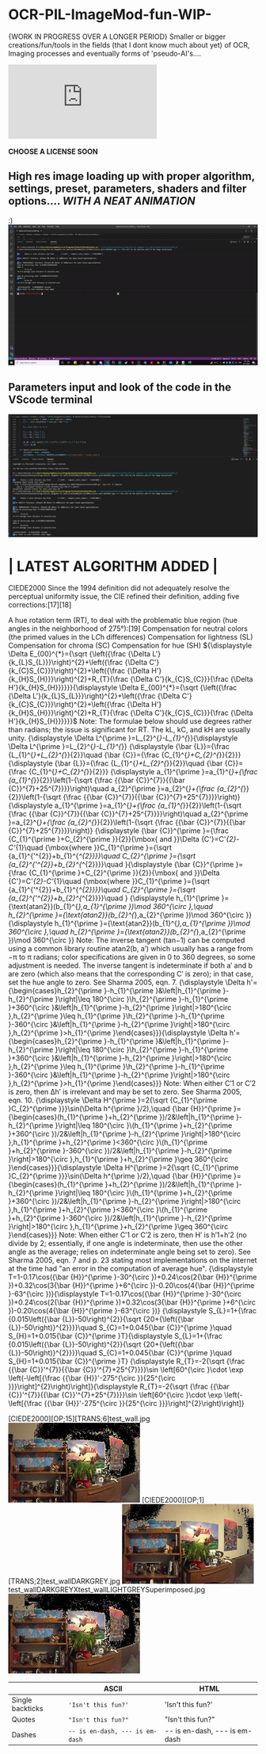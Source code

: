 # OCR-PIL-ImageMod-fun-WIP-
{WORK IN PROGRESS OVER A LONGER PERIOD} Smaller or bigger creations/fun/tools in the fields (that I dont know much about yet) of OCR, Imaging processes and eventually forms of 'pseudo-AI's....


![equation](http://latex.codecogs.com/gif.latex?O_t%3D%5Ctext%20%7B%20Onset%20event%20at%20time%20bin%20%7D%20t)


**CHOOSE A LICENSE SOON** 

## High res image loading up with proper algorithm, settings, preset, parameters, shaders and filter options.... *WITH A NEAT ANIMATION*
:)
![Image loading animation and speed for high res](https://github.com/ChiefsBestPal/OCR-PIL-ImageMod-fun-WIP-/blob/master/readme%20showcase/AnalyzeSpeed%2Canimation%20and%20setup.gif)
## Parameters input and look of the code in the VScode terminal
![User final inputs on shaders and parameters](https://github.com/ChiefsBestPal/OCR-PIL-ImageMod-fun-WIP-/blob/master/readme%20showcase/Screenshot%202021-09-17%20010401.png)


# | LATEST ALGORITHM ADDED | 
CIEDE2000
Since the 1994 definition did not adequately resolve the perceptual uniformity issue, the CIE refined their definition, adding five corrections:[17][18]

A hue rotation term (RT), to deal with the problematic blue region (hue angles in the neighborhood of 275°):[19]
Compensation for neutral colors (the primed values in the L*C*h differences)
Compensation for lightness (SL)
Compensation for chroma (SC)
Compensation for hue (SH)
${\displaystyle \Delta E_{00}^{*}={\sqrt {\left({\frac {\Delta L'}{k_{L}S_{L}}}\right)^{2}+\left({\frac {\Delta C'}{k_{C}S_{C}}}\right)^{2}+\left({\frac {\Delta H'}{k_{H}S_{H}}}\right)^{2}+R_{T}{\frac {\Delta C'}{k_{C}S_{C}}}{\frac {\Delta H'}{k_{H}S_{H}}}}}}{\displaystyle \Delta E_{00}^{*}={\sqrt {\left({\frac {\Delta L'}{k_{L}S_{L}}}\right)^{2}+\left({\frac {\Delta C'}{k_{C}S_{C}}}\right)^{2}+\left({\frac {\Delta H'}{k_{H}S_{H}}}\right)^{2}+R_{T}{\frac {\Delta C'}{k_{C}S_{C}}}{\frac {\Delta H'}{k_{H}S_{H}}}}}}$
Note: The formulae below should use degrees rather than radians; the issue is significant for RT.
The kL, kC, and kH are usually unity.
{\displaystyle \Delta L^{\prime }=L_{2}^{*}-L_{1}^{*}}{\displaystyle \Delta L^{\prime }=L_{2}^{*}-L_{1}^{*}}
{\displaystyle {\bar {L}}={\frac {L_{1}^{*}+L_{2}^{*}}{2}}\quad {\bar {C}}={\frac {C_{1}^{*}+C_{2}^{*}}{2}}}{\displaystyle {\bar {L}}={\frac {L_{1}^{*}+L_{2}^{*}}{2}}\quad {\bar {C}}={\frac {C_{1}^{*}+C_{2}^{*}}{2}}}
{\displaystyle a_{1}^{\prime }=a_{1}^{*}+{\frac {a_{1}^{*}}{2}}\left(1-{\sqrt {\frac {{\bar {C}}^{7}}{{\bar {C}}^{7}+25^{7}}}}\right)\quad a_{2}^{\prime }=a_{2}^{*}+{\frac {a_{2}^{*}}{2}}\left(1-{\sqrt {\frac {{\bar {C}}^{7}}{{\bar {C}}^{7}+25^{7}}}}\right)}{\displaystyle a_{1}^{\prime }=a_{1}^{*}+{\frac {a_{1}^{*}}{2}}\left(1-{\sqrt {\frac {{\bar {C}}^{7}}{{\bar {C}}^{7}+25^{7}}}}\right)\quad a_{2}^{\prime }=a_{2}^{*}+{\frac {a_{2}^{*}}{2}}\left(1-{\sqrt {\frac {{\bar {C}}^{7}}{{\bar {C}}^{7}+25^{7}}}}\right)}
{\displaystyle {\bar {C}}^{\prime }={\frac {C_{1}^{\prime }+C_{2}^{\prime }}{2}}{\mbox{ and }}\Delta {C'}=C'_{2}-C'_{1}\quad {\mbox{where }}C_{1}^{\prime }={\sqrt {a_{1}^{'^{2}}+b_{1}^{*^{2}}}}\quad C_{2}^{\prime }={\sqrt {a_{2}^{'^{2}}+b_{2}^{*^{2}}}}\quad }{\displaystyle {\bar {C}}^{\prime }={\frac {C_{1}^{\prime }+C_{2}^{\prime }}{2}}{\mbox{ and }}\Delta {C'}=C'_{2}-C'_{1}\quad {\mbox{where }}C_{1}^{\prime }={\sqrt {a_{1}^{'^{2}}+b_{1}^{*^{2}}}}\quad C_{2}^{\prime }={\sqrt {a_{2}^{'^{2}}+b_{2}^{*^{2}}}}\quad }
{\displaystyle h_{1}^{\prime }={\text{atan2}}(b_{1}^{*},a_{1}^{\prime })\mod 360^{\circ },\quad h_{2}^{\prime }={\text{atan2}}(b_{2}^{*},a_{2}^{\prime })\mod 360^{\circ }}{\displaystyle h_{1}^{\prime }={\text{atan2}}(b_{1}^{*},a_{1}^{\prime })\mod 360^{\circ },\quad h_{2}^{\prime }={\text{atan2}}(b_{2}^{*},a_{2}^{\prime })\mod 360^{\circ }}
Note: The inverse tangent (tan−1) can be computed using a common library routine atan2(b, a′) which usually has a range from −π to π radians; color specifications are given in 0 to 360 degrees, so some adjustment is needed. The inverse tangent is indeterminate if both a′ and b are zero (which also means that the corresponding C′ is zero); in that case, set the hue angle to zero. See Sharma 2005, eqn. 7.
{\displaystyle \Delta h'={\begin{cases}h_{2}^{\prime }-h_{1}^{\prime }&\left|h_{1}^{\prime }-h_{2}^{\prime }\right|\leq 180^{\circ }\\h_{2}^{\prime }-h_{1}^{\prime }+360^{\circ }&\left|h_{1}^{\prime }-h_{2}^{\prime }\right|>180^{\circ },h_{2}^{\prime }\leq h_{1}^{\prime }\\h_{2}^{\prime }-h_{1}^{\prime }-360^{\circ }&\left|h_{1}^{\prime }-h_{2}^{\prime }\right|>180^{\circ },h_{2}^{\prime }>h_{1}^{\prime }\end{cases}}}{\displaystyle \Delta h'={\begin{cases}h_{2}^{\prime }-h_{1}^{\prime }&\left|h_{1}^{\prime }-h_{2}^{\prime }\right|\leq 180^{\circ }\\h_{2}^{\prime }-h_{1}^{\prime }+360^{\circ }&\left|h_{1}^{\prime }-h_{2}^{\prime }\right|>180^{\circ },h_{2}^{\prime }\leq h_{1}^{\prime }\\h_{2}^{\prime }-h_{1}^{\prime }-360^{\circ }&\left|h_{1}^{\prime }-h_{2}^{\prime }\right|>180^{\circ },h_{2}^{\prime }>h_{1}^{\prime }\end{cases}}}
Note: When either C′1 or C′2 is zero, then Δh′ is irrelevant and may be set to zero. See Sharma 2005, eqn. 10.
{\displaystyle \Delta H^{\prime }=2{\sqrt {C_{1}^{\prime }C_{2}^{\prime }}}\sin(\Delta h^{\prime }/2),\quad {\bar {H}}^{\prime }={\begin{cases}(h_{1}^{\prime }+h_{2}^{\prime })/2&\left|h_{1}^{\prime }-h_{2}^{\prime }\right|\leq 180^{\circ }\\(h_{1}^{\prime }+h_{2}^{\prime }+360^{\circ })/2&\left|h_{1}^{\prime }-h_{2}^{\prime }\right|>180^{\circ },h_{1}^{\prime }+h_{2}^{\prime }<360^{\circ }\\(h_{1}^{\prime }+h_{2}^{\prime }-360^{\circ })/2&\left|h_{1}^{\prime }-h_{2}^{\prime }\right|>180^{\circ },h_{1}^{\prime }+h_{2}^{\prime }\geq 360^{\circ }\end{cases}}}{\displaystyle \Delta H^{\prime }=2{\sqrt {C_{1}^{\prime }C_{2}^{\prime }}}\sin(\Delta h^{\prime }/2),\quad {\bar {H}}^{\prime }={\begin{cases}(h_{1}^{\prime }+h_{2}^{\prime })/2&\left|h_{1}^{\prime }-h_{2}^{\prime }\right|\leq 180^{\circ }\\(h_{1}^{\prime }+h_{2}^{\prime }+360^{\circ })/2&\left|h_{1}^{\prime }-h_{2}^{\prime }\right|>180^{\circ },h_{1}^{\prime }+h_{2}^{\prime }<360^{\circ }\\(h_{1}^{\prime }+h_{2}^{\prime }-360^{\circ })/2&\left|h_{1}^{\prime }-h_{2}^{\prime }\right|>180^{\circ },h_{1}^{\prime }+h_{2}^{\prime }\geq 360^{\circ }\end{cases}}}
Note: When either C′1 or C′2 is zero, then H′ is h′1+h′2 (no divide by 2; essentially, if one angle is indeterminate, then use the other angle as the average; relies on indeterminate angle being set to zero). See Sharma 2005, eqn. 7 and p. 23 stating most implementations on the internet at the time had "an error in the computation of average hue".
{\displaystyle T=1-0.17\cos({\bar {H}}^{\prime }-30^{\circ })+0.24\cos(2{\bar {H}}^{\prime })+0.32\cos(3{\bar {H}}^{\prime }+6^{\circ })-0.20\cos(4{\bar {H}}^{\prime }-63^{\circ })}{\displaystyle T=1-0.17\cos({\bar {H}}^{\prime }-30^{\circ })+0.24\cos(2{\bar {H}}^{\prime })+0.32\cos(3{\bar {H}}^{\prime }+6^{\circ })-0.20\cos(4{\bar {H}}^{\prime }-63^{\circ })}
{\displaystyle S_{L}=1+{\frac {0.015\left({\bar {L}}-50\right)^{2}}{\sqrt {20+{\left({\bar {L}}-50\right)}^{2}}}}\quad S_{C}=1+0.045{\bar {C}}^{\prime }\quad S_{H}=1+0.015{\bar {C}}^{\prime }T}{\displaystyle S_{L}=1+{\frac {0.015\left({\bar {L}}-50\right)^{2}}{\sqrt {20+{\left({\bar {L}}-50\right)}^{2}}}}\quad S_{C}=1+0.045{\bar {C}}^{\prime }\quad S_{H}=1+0.015{\bar {C}}^{\prime }T}
{\displaystyle R_{T}=-2{\sqrt {\frac {{\bar {C}}'^{7}}{{\bar {C}}'^{7}+25^{7}}}}\sin \left[60^{\circ }\cdot \exp \left(-\left[{\frac {{\bar {H}}'-275^{\circ }}{25^{\circ }}}\right]^{2}\right)\right]}{\displaystyle R_{T}=-2{\sqrt {\frac {{\bar {C}}'^{7}}{{\bar {C}}'^{7}+25^{7}}}}\sin \left[60^{\circ }\cdot \exp \left(-\left[{\frac {{\bar {H}}'-275^{\circ }}{25^{\circ }}}\right]^{2}\right)\right]}

[CIEDE2000][OP;15][TRANS;6]test_wall.jpg
![dfdfs](https://github.com/ChiefsBestPal/OCR-PIL-ImageMod-fun-WIP-/blob/master/%5BCIEDE2000%5D%5BOP%3B15%5D%5BTRANS%3B6%5Dtest_wall.jpg)
[CIEDE2000][OP;1][TRANS;2]test_wallDARKGREY.jpg
![dsasac](https://github.com/ChiefsBestPal/OCR-PIL-ImageMod-fun-WIP-/blob/master/%5BCIEDE2000%5D%5BOP%3B1%5D%5BTRANS%3B2%5Dtest_wallDARKGREY.jpg)
test_wallDARKGREYXtest_wallLIGHTGREYSuperimposed.jpg
![sadca](https://github.com/ChiefsBestPal/OCR-PIL-ImageMod-fun-WIP-/blob/master/test_wallDARKGREYXtest_wallLIGHTGREYSuperimposed.jpg)

|                |ASCII                          |HTML                         |
|----------------|-------------------------------|-----------------------------|
|Single backticks|`'Isn't this fun?'`            |'Isn't this fun?'            |
|Quotes          |`"Isn't this fun?"`            |"Isn't this fun?"            |
|Dashes          |`-- is en-dash, --- is em-dash`|-- is en-dash, --- is em-dash|
